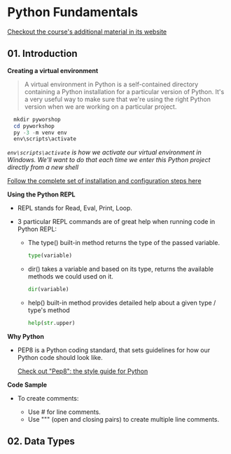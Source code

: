 # Python Fundamentals

[Checkout the course's additional material in its website](https://www.learnpython.dev/)

## 01. Introduction

**Creating a virtual environment**

> A virtual environment in Python is a self-contained  directory containing a Python installation for a particular version of Python.
> It's a very useful way to make sure that we're using the right Python version when we are working on a particular project.

```powershell
  mkdir pyworshop
  cd pyworkshop
  py -3 -m venv env
  env\scripts\activate
```
*`env\scripts\activate` is how we activate our virtual environment in Windows. We'll want to do that each time we enter this Python project directly from a new shell*

[Follow the complete set of installation and configuration steps here](https://www.learnpython.dev/01-introduction)

**Using the Python REPL**

- REPL stands for Read, Eval, Print, Loop.

- 3 particular REPL commands are of great help when running code in Python REPL:

    - The type() built-in method returns the type of the passed variable.

      ```python
      type(variable)
      ```

    - dir() takes a variable and based on its type, returns the available methods we could used on it.
    
      ```python
      dir(variable)
      ```

    - help() built-in method provides detailed help about a given type / type's method
    
      ```python
      help(str.upper)
      ```

**Why Python**

- PEP8 is a Python coding standard, that sets guidelines for how our Python code should look like.

  [Check out "Pep8": the style guide for Python](https://pep8.org/)

**Code Sample**

- To create comments:

  - Use # for line comments.
  - Use """ (open and closing pairs) to create multiple line comments.
  
## 02. Data Types
